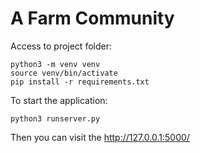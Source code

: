 # A Farm Community

Access to project folder:
```
python3 -m venv venv
source venv/bin/activate
pip install -r requirements.txt
```

To start the application:
```
python3 runserver.py
```
Then you can visit the <http://127.0.0.1:5000/>
